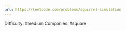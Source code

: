 ```yaml
---
url: https://leetcode.com/problems/squirrel-simulation
---
```


Difficulty: #medium
Companies: #square